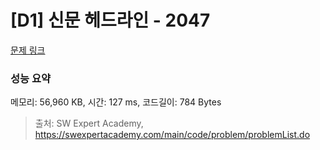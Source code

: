 # [D1] 신문 헤드라인 - 2047 

[문제 링크](https://swexpertacademy.com/main/code/problem/problemDetail.do?contestProbId=AV5QKsLaAy0DFAUq) 

### 성능 요약

메모리: 56,960 KB, 시간: 127 ms, 코드길이: 784 Bytes



> 출처: SW Expert Academy, https://swexpertacademy.com/main/code/problem/problemList.do